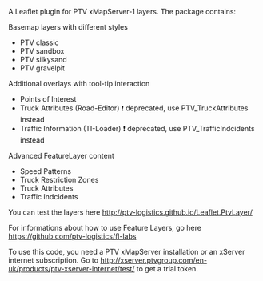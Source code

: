 A Leaflet plugin for PTV xMapServer-1 layers. The package contains:

Basemap layers with different styles
* PTV classic
* PTV sandbox
* PTV silkysand
* PTV gravelpit

Additional overlays with tool-tip interaction
* Points of Interest
* Truck Attributes (Road-Editor) :exclamation: deprecated, use PTV_TruckAttributes instead
* Traffic Information (TI-Loader) :exclamation: deprecated, use PTV_TrafficIndcidents instead

Advanced FeatureLayer content
* Speed Patterns
* Truck Restriction Zones
* Truck Attributes
* Traffic Indcidents

You can test the layers here http://ptv-logistics.github.io/Leaflet.PtvLayer/

For informations about how to use Feature Layers, go here https://github.com/ptv-logistics/fl-labs

To use this code, you need a PTV xMapServer installation or an xServer internet subscription. 
Go to http://xserver.ptvgroup.com/en-uk/products/ptv-xserver-internet/test/ to get a trial token.
